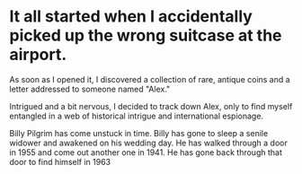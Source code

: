 # It all started when I accidentally picked up the wrong suitcase at the airport.
As soon as I opened it, I discovered a collection of rare, antique coins and a letter addressed to someone named "Alex."

Intrigued and a bit nervous, I decided to track down Alex, only to find myself entangled in a web of historical intrigue and international espionage.

Billy Pilgrim has come unstuck in time. Billy has gone to sleep a senile widower and awakened on his wedding day. He has walked through a door in 1955 and come out another one in 1941. He has gone back through that door to find himself in 1963
